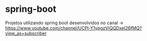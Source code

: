# spring-boot
Projetos utilizando spring boot desenvolvidos no canal -> https://www.youtube.com/channel/UCPl-Y1ypgzViQQDxeI26fMQ?view_as=subscriber
